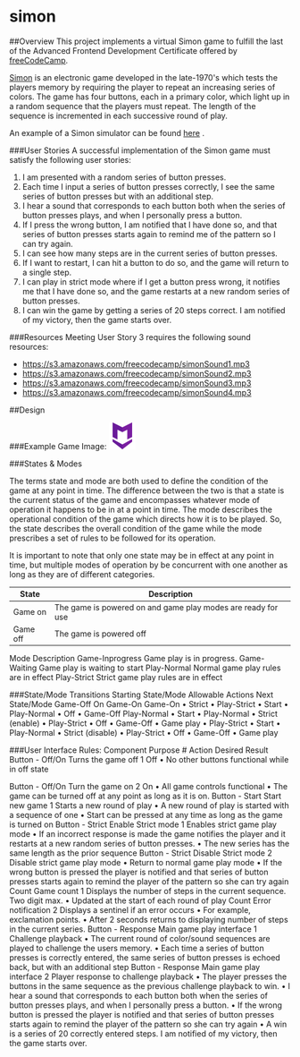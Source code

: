 # simon

##Overview
This project implements a virtual Simon game to fulfill the last of the
Advanced Frontend Development Certificate offered by
[freeCodeCamp](http://freeCodeCamp.com).

[Simon](https://en.wikipedia.org/wiki/Simon_(game)) is an electronic game
developed in the late-1970's which tests the players memory by requiring the
player to repeat an increasing series of colors. The game has four buttons,
each in a primary color, which light up in a random sequence that the players
must repeat. The length of the sequence is incremented in each successive
round of play.

An example of a Simon simulator can be found
[here](https://codepen.io/FreeCodeCamp/full/obYBjE) .

###User Stories
A successful implementation of the Simon game must satisfy the following
user stories:

1. I am presented with a random series of button presses.
2. Each time I input a series of button presses correctly, I see the same series of button presses but with an additional step.
3. I hear a sound that corresponds to each button both when the series of button presses plays, and when I personally press a button.
4. If I press the wrong button, I am notified that I have done so, and that series of button presses starts again to remind me of the pattern so I can try again.
5. I can see how many steps are in the current series of button presses.
6. If I want to restart, I can hit a button to do so, and the game will return to a single step.
7. I can play in strict mode where if I get a button press wrong, it notifies me that I have done so, and the game restarts at a new random series of button presses.
8. I can win the game by getting a series of 20 steps correct. I am notified of my victory, then the game starts over.

###Resources
Meeting User Story 3 requires the following sound resources:

* https://s3.amazonaws.com/freecodecamp/simonSound1.mp3  
* https://s3.amazonaws.com/freecodecamp/simonSound2.mp3  
* https://s3.amazonaws.com/freecodecamp/simonSound3.mp3
* https://s3.amazonaws.com/freecodecamp/simonSound4.mp3

##Design

###Example Game Image:
![alt text](https://github.com/adam-p/markdown-here/raw/master/src/common/images/icon48.png "Logo Title Text 1")

###States & Modes

The terms state and mode are both used to define the condition of the game at
any point in time. The difference between the two is that a state is the
current status of the game and encompasses whatever mode of operation it
happens to be in at a point in time. The mode describes the operational
condition of the game which directs how it is to be played. So, the state
describes the overall condition of the game while the mode prescribes a set of
rules to be followed for its operation.

It is important to note that only one state may be in effect at any point in
time, but multiple modes of operation by be concurrent with one another as long
as they are of different categories.

| State	  | Description                                                  |
|----------|--------------------------------------------------------------|
| Game on  | The game is powered on and game play modes are ready for use |
| Game off | The game is powered off                                      |

Mode	Description
Game-Inprogress	Game play is in progress.
Game-Waiting	Game play is waiting to start
Play-Normal	Normal game play rules are in effect
Play-Strict	Strict game play rules are in effect

###State/Mode Transitions
Starting State/Mode	Allowable Actions	Next State/Mode
Game-Off	On	Game-On
Game-On	• Strict	• Play-Strict
	• Start	• Play-Normal
	• Off	• Game-Off
Play-Normal	• Start	• Play-Normal
	• Strict (enable)	• Play-Strict
	• Off	• Game-Off
	• Game play	•
Play-Strict	• Start	• Play-Normal
	• Strict (disable)	• Play-Strict
	• Off	• Game-Off
	• Game play

###User Interface Rules:
Component	Purpose	#	Action	Desired Result
Button - Off/On	Turns the game off	1	Off	• No other buttons functional while in off state

Button - Off/On	Turn the game on	2	On	• All game controls functional
				• The game can be turned off at any point as long as it is on.
Button - Start	Start new game	1	Starts a new round of play	• A new round of play is started with a sequence of one
				• Start can be pressed at any time as long as the game is turned on
Button - Strict	Enable Strict mode	1	Enables strict game play mode	• If an incorrect response is made the game notifies the player and it restarts at a new random series of button presses.
				• The new series has the same length as the prior sequence
Button - Strict	Disable Strict mode	2	Disable strict game play mode	• Return to normal game play mode
				• If the wrong button is pressed the player is notified and that series of button presses starts again to remind the player of the pattern so she can try again
Count	Game count	1	Displays the number of steps in the current sequence. Two digit max.	• Updated at the start of each round of play
Count	Error notification	2	Displays a sentinel if an error occurs	• For example, exclamation points.
				• After 2 seconds returns to displaying number of steps in the current series.
Button - Response	Main game play interface	1	Challenge playback	• The current round of color/sound sequences are played to challenge the users memory.
				• Each time a series of button presses is correctly entered, the same series of button presses is echoed back, but with an additional step
Button - Response	Main game play interface	2	Player response to challenge playback	• The player presses the buttons in the same sequence as the previous challenge playback to win.
				• I hear a sound that corresponds to each button both when the series of button presses plays, and when I personally press a button.
				• If the wrong button is pressed the player is notified and that series of button presses starts again to remind the player of the pattern so she can try again
				• A win is a series of 20 correctly entered steps. I am notified of my victory, then the game starts over.
